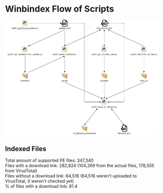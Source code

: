 # Winbindex Flow of Scripts

![winbindex-scripts-flow.png](winbindex-scripts-flow.png)

## Indexed Files

<!--FileStats-->
Total amount of supported PE files: 347,340  
Files with a download link: 282,824 (104,269 from the actual files, 178,555 from VirusTotal)  
Files without a download link: 64,516 (64,516 weren't uploaded to VirusTotal, 0 weren't checked yet)  
% of files with a download link: 81.4  
<!--/FileStats-->
